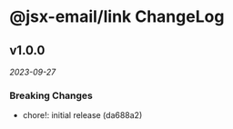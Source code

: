 # @jsx-email/link ChangeLog

## v1.0.0

_2023-09-27_

### Breaking Changes

- chore!: initial release (da688a2)